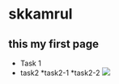 # skkamrul
## this my first page
* Task 1
* task2
  *task2-1
  *task2-2
  ![](https://i.ebayimg.com/images/g/V80AAOSwLehazFf4/s-l1600.jpg)
